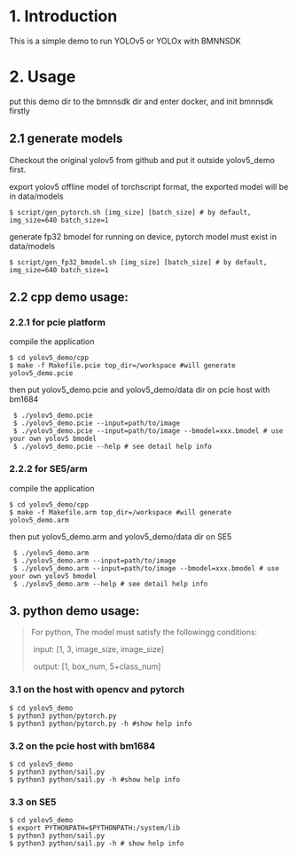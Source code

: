 # 1. Introduction

This is a simple demo to run YOLOv5 or YOLOx with BMNNSDK

# 2. Usage

put this demo dir to the bmnnsdk dir and enter docker, and init bmnnsdk firstly

## 2.1 generate models

Checkout the original yolov5 from github and put it outside yolov5_demo first.

export yolov5 offline model of torchscript format, the exported model will be in data/models
``` shell
$ script/gen_pytorch.sh [img_size] [batch_size] # by default, img_size=640 batch_size=1

```

generate fp32 bmodel for running on device, pytorch model must exist in data/models

``` shell 
$ script/gen_fp32_bmodel.sh [img_size] [batch_size] # by default, img_size=640 batch_size=1
```


## 2.2 cpp demo usage:

### 2.2.1 for pcie platform

compile the application
```shell
$ cd yolov5_demo/cpp
$ make -f Makefile.pcie top_dir=/workspace #will generate yolov5_demo.pcie
```

then put yolov5_demo.pcie and yolov5_demo/data dir on pcie host with bm1684

```shell 
 $ ./yolov5_demo.pcie
 $ ./yolov5_demo.pcie --input=path/to/image
 $ ./yolov5_demo.pcie --input=path/to/image --bmodel=xxx.bmodel # use your own yolov5 bmodel
 $ ./yolov5_demo.pcie --help # see detail help info
```

### 2.2.2 for SE5/arm
compile the application

```shell 
$ cd yolov5_demo/cpp
$ make -f Makefile.arm top_dir=/workspace #will generate yolov5_demo.arm
```
then put yolov5_demo.arm and yolov5_demo/data dir on SE5
```shell
 $ ./yolov5_demo.arm
 $ ./yolov5_demo.arm --input=path/to/image
 $ ./yolov5_demo.arm --input=path/to/image --bmodel=xxx.bmodel # use your own yolov5 bmodel
 $ ./yolov5_demo.arm --help # see detail help info
```

## 3. python demo usage:



> For python, The model must satisfy the followingg conditions: 
>
> ​      input: [1, 3, image_size, image_size]
>
> ​      output: [1, box_num, 5+class_num] 



### 3.1 on the host with opencv and pytorch

``` shell
$ cd yolov5_demo
$ python3 python/pytorch.py
$ python3 python/pytorch.py -h #show help info
```

### 3.2 on the pcie host with bm1684
```shell
$ cd yolov5_demo
$ python3 python/sail.py 
$ python3 python/sail.py -h #show help info
```

### 3.3 on SE5

```shell
$ cd yolov5_demo
$ export PYTHONPATH=$PYTHONPATH:/system/lib
$ python3 python/sail.py 
$ python3 python/sail.py -h # show help info
```
